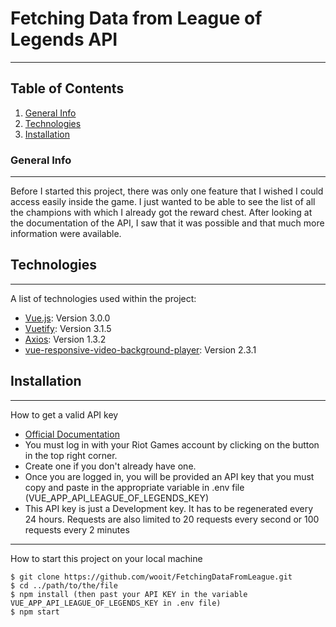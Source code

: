 # Fetching Data from League of Legends API
***

## Table of Contents
1. [General Info](#general-info)
2. [Technologies](#technologies)
3. [Installation](#installation)
### General Info
***
Before I started this project, there was only one feature that I wished I could access easily inside the game. I just
wanted to be able to see the list of all the champions with which I already got the reward chest. After looking at the
documentation of the API, I saw that it was possible and that much more information were available.
## Technologies
***
A list of technologies used within the project:
* [Vue.js](https://vuejs.org/): Version 3.0.0
* [Vuetify](https://vuetifyjs.com/): Version 3.1.5
* [Axios](https://axios-http.com): Version 1.3.2
* [vue-responsive-video-background-player](https://www.npmjs.com/package/vue-responsive-video-background-player): Version 2.3.1
## Installation
***
How to get a valid API key
* [Official Documentation](https://developer.riotgames.com/docs/portal)
* You must log in with your Riot Games account by clicking on the button in the top right corner.  [](https://developer.riotgames.com/)
* Create one if you don't already have one.
* Once you are logged in, you will be provided an API key that you must copy and paste in the appropriate variable in .env file (VUE_APP_API_LEAGUE_OF_LEGENDS_KEY) 
* This API key is just a Development key. It has to be regenerated every 24 hours. Requests are also limited to 20 requests every second or 100 requests every 2 minutes
***
How to start this project on your local machine
```
$ git clone https://github.com/wooit/FetchingDataFromLeague.git
$ cd ../path/to/the/file
$ npm install (then past your API KEY in the variable VUE_APP_API_LEAGUE_OF_LEGENDS_KEY in .env file)
$ npm start